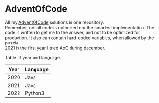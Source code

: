 # AdventOfCode

All my [AdventOfCode](https://adventofcode.com/) solutions in one repository. <br>
Remember, not all code is optimized nor the smartest implementation. The code is written to get me to the answer, and not to be optimized for production. It also can contain hard-coded variables, when allowed by the puzzle. <br>
2021 is the first year I tried AoC during december.

Table of year and language.

| Year | Language  |
|------|-----------|
| 2020 | Java      |
| 2021 | Java      |
| 2022 | Python3   |
